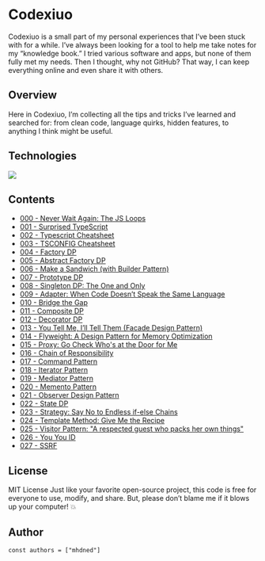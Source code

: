 # Codexiuo

Codexiuo is a small part of my personal experiences that I’ve been stuck with for a while. I’ve always been looking for a tool to help me take notes for my “knowledge book.” I tried various software and apps, but none of them fully met my needs. Then I thought, why not GitHub? That way, I can keep everything online and even share it with others.

## Overview

Here in Codexiuo, I’m collecting all the tips and tricks I’ve learned and searched for: from clean code, language quirks, hidden features, to anything I think might be useful.

## Technologies

<p align="left">
  <a href="https://skillicons.dev">
    <img src="https://skillicons.dev/icons?i=md,html,css" />
  </a>
</p>

## Contents

- [000 - Never Wait Again: The JS Loops](lessions/000%20-%20Never%20Wait%20Again%3A%20The%20JS%20Loops)
- [001 - Surprised TypeScript](lessions/001%20-%20Surprised%20TypeScript)
- [002 - Typescript Cheatsheet](lessions/002%20-%20Typescript%20Cheatsheet)
- [003 - TSCONFIG Cheatsheet](lessions/003%20-%20TSCONFIG%20Cheatsheet)
- [004 - Factory DP](lessions/004%20-%20Factory%20DP)
- [005 - Abstract Factory DP](lessions/005%20-%20Abstract%20Factory%20DP)
- [006 - Make a Sandwich (with Builder Pattern)](lessions/006%20-%20Make%20a%20Sandwich%20(with%20Builder%20Pattern))
- [007 - Prototype DP](lessions/007%20-%20Prototype%20DP)
- [008 - Singleton DP: The One and Only](lessions/008%20-%20Singleton%20DP%3A%20The%20One%20and%20Only)
- [009 - Adapter: When Code Doesn’t Speak the Same Language](lessions/009%20-%20Adapter%3A%20When%20Code%20Doesn%E2%80%99t%20Speak%20the%20Same%20Language)
- [010 - Bridge the Gap](lessions/010%20-%20Bridge%20the%20Gap)
- [011 - Composite DP](lessions/011%20-%20Composite%20DP)
- [012 - Decorator DP](lessions/012%20-%20Decorator%20DP)
- [013 - You Tell Me, I’ll Tell Them (Facade Design Pattern)](lessions/013%20-%20You%20Tell%20Me%2C%20I%E2%80%99ll%20Tell%20Them%20(Facade%20Design%20Pattern))
- [014 - Flyweight: A Design Pattern for Memory Optimization](lessions/014%20-%20Flyweight%3A%20A%20Design%20Pattern%20for%20Memory%20Optimization)
- [015 - Proxy: Go Check Who's at the Door for Me](lessions/015%20-%20Proxy%3A%20Go%20Check%20Who's%20at%20the%20Door%20for%20Me)
- [016 - Chain of Responsibility](lessions/016%20-%20Chain%20of%20Responsibility)
- [017 - Command Pattern](lessions/017%20-%20Command%20Pattern)
- [018 - Iterator Pattern](lessions/018%20-%20Iterator%20Pattern)
- [019 - Mediator Pattern](lessions/019%20-%20Mediator%20Pattern)
- [020 - Memento Pattern](lessions/020%20-%20Memento%20Pattern)
- [021 - Observer Design Pattern](lessions/021%20-%20Observer%20Design%20Pattern)
- [022 - State DP](lessions/022%20-%20State%20DP)
- [023 - Strategy: Say No to Endless if-else Chains](lessions/023%20-%20Strategy%3A%20Say%20No%20to%20Endless%20if-else%20Chains)
- [024 - Template Method: Give Me the Recipe](lessions/024%20-%20Template%20Method%3A%20Give%20Me%20the%20Recipe)
- [025 - Visitor Pattern: "A respected guest who packs her own things"](lessions/025%20-%20Visitor%20Pattern%3A%20%22A%20respected%20guest%20who%20packs%20her%20own%20things%22)
- [026 - You You ID](lessions/026%20-%20You%20You%20ID)
- [027 - SSRF](lessions/027%20-%20SSRF)
## License

MIT License
Just like your favorite open-source project, this code is free for everyone to use, modify, and share. But, please don’t blame me if it blows up your computer! 💥

## Author

```JS
const authors = ["mhdned"]
```
